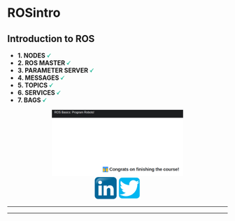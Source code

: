 # ROSintro
## Introduction to ROS
<ul>
  <li>
	<strong>1. NODES </strong> <img src="res/img/check.png" width="10">
  </li>
  <li>
	<strong>2. ROS MASTER </strong> <img src="res/img/check.png" width="10">
  </li>
  <li>
	<strong>3. PARAMETER SERVER </strong> <img src="res/img/check.png" width="10">
  </li>
  <li>
	<strong>4. MESSAGES </strong> <img src="res/img/check.png" width="10">
  </li>
  <li>
	<strong>5. TOPICS </strong> <img src="res/img/check.png" width="10">
  </li>
  <li>
	<strong>6. SERVICES </strong> <img src="res/img/check.png" width="10">
  </li>
  <li>
	<strong>7. BAGS </strong> <img src="res/img/check.png" width="10">
  </li>
</ul>
<div align="center">
  <img src="res/img/done.png" width="300">
  <br>
  <a href="https://co.linkedin.com/in/hugo-celedon"><img src="res/img/linkedin.png" width="50"></a>
  <a href="https://twitter.com/hugocele"><img src="res/img/twitter.png" width="50"></a>
</div>
<hr><hr>

